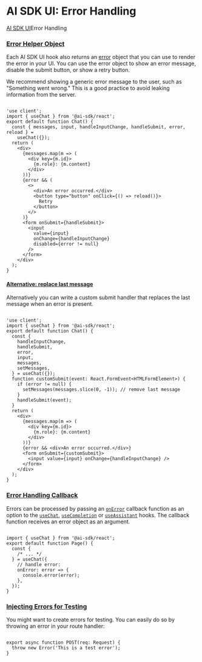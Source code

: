 # AI SDK UI: Error Handling
[AI SDK UI](https://ai-sdk.dev/docs/ai-sdk-ui)Error Handling

### [Error Helper Object](#error-helper-object)

Each AI SDK UI hook also returns an [error](about:/docs/reference/ai-sdk-ui/use-chat#error) object that you can use to render the error in your UI. You can use the error object to show an error message, disable the submit button, or show a retry button.

We recommend showing a generic error message to the user, such as "Something went wrong." This is a good practice to avoid leaking information from the server.

```

'use client';
import { useChat } from '@ai-sdk/react';
export default function Chat() {
  const { messages, input, handleInputChange, handleSubmit, error, reload } =
    useChat({});
  return (
    <div>
      {messages.map(m => (
        <div key={m.id}>
          {m.role}: {m.content}
        </div>
      ))}
      {error && (
        <>
          <div>An error occurred.</div>
          <button type="button" onClick={() => reload()}>
            Retry
          </button>
        </>
      )}
      <form onSubmit={handleSubmit}>
        <input
          value={input}
          onChange={handleInputChange}
          disabled={error != null}
        />
      </form>
    </div>
  );
}
```


#### [Alternative: replace last message](#alternative-replace-last-message)

Alternatively you can write a custom submit handler that replaces the last message when an error is present.

```

'use client';
import { useChat } from '@ai-sdk/react';
export default function Chat() {
  const {
    handleInputChange,
    handleSubmit,
    error,
    input,
    messages,
    setMessages,
  } = useChat({});
  function customSubmit(event: React.FormEvent<HTMLFormElement>) {
    if (error != null) {
      setMessages(messages.slice(0, -1)); // remove last message
    }
    handleSubmit(event);
  }
  return (
    <div>
      {messages.map(m => (
        <div key={m.id}>
          {m.role}: {m.content}
        </div>
      ))}
      {error && <div>An error occurred.</div>}
      <form onSubmit={customSubmit}>
        <input value={input} onChange={handleInputChange} />
      </form>
    </div>
  );
}
```


### [Error Handling Callback](#error-handling-callback)

Errors can be processed by passing an [`onError`](about:/docs/reference/ai-sdk-ui/use-chat#on-error) callback function as an option to the [`useChat`](https://ai-sdk.dev/docs/reference/ai-sdk-ui/use-chat), [`useCompletion`](https://ai-sdk.dev/docs/reference/ai-sdk-ui/use-completion) or [`useAssistant`](https://ai-sdk.dev/docs/reference/ai-sdk-ui/use-assistant) hooks. The callback function receives an error object as an argument.

```

import { useChat } from '@ai-sdk/react';
export default function Page() {
  const {
    /* ... */
  } = useChat({
    // handle error:
    onError: error => {
      console.error(error);
    },
  });
}
```


### [Injecting Errors for Testing](#injecting-errors-for-testing)

You might want to create errors for testing. You can easily do so by throwing an error in your route handler:

```

export async function POST(req: Request) {
  throw new Error('This is a test error');
}
```
